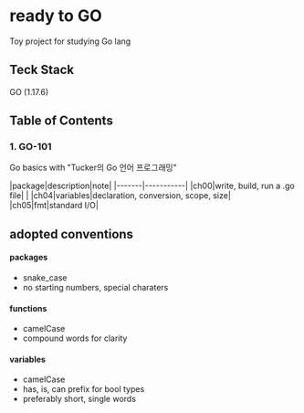 # ready to GO
Toy project for studying Go lang

## Teck Stack
GO (1.17.6)

## Table of Contents
### 1. GO-101
Go basics with "Tucker의 Go 언어 프로그래밍"  

|package|description|note|
|-------|-----------|
|ch00|write, build, run a .go file| |
|ch04|variables|declaration, conversion, scope, size|
|ch05|fmt|standard I/O|

## adopted conventions
#### packages
* snake_case
* no starting numbers, special charaters

#### functions
* camelCase
* compound words for clarity
#### variables
* camelCase
* has, is, can prefix for bool types
* preferably short, single words